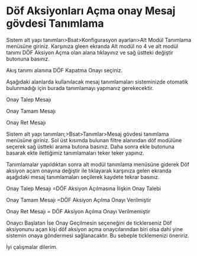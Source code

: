 # Döf Aksiyonları Açma onay Mesaj gövdesi Tanımlama

Sistem alt yapı tanımları>Bsat>Konfigurasyon ayarları>Alt Modül Tanımlama menüsüne giriniz. Karşınıza gleen ekranda Alt modül no 4 ve alt modül tanımı DÖF Aksiyon Açma olan alana tıklayınız ve sağ üstteki değiştir butonuna basınız.

Akış tanımı alanına DÖF Kapatma Onayı seçiniz.

Aşağıdaki alanlarda kullanılacak mesaj tanımlamaları sisteminizde otomatik bulunmadığı için burada tanımlamayı yapmanız gerekecektir.

Onay Talep Mesajı  

Onay Tamam Mesajı 

Onay Ret Mesajı 

Sistem alt yapı tanımları;>Bsat>Tanımlar>Mesaj gövdesi tanımlama menüsüne giriniz. Sol üst kısımda bulunan filtre alanından döf modülüne seçerek sağ üstteki arama butona basınız. Daha sonra ekle butonuna basarak ekte ilettiğimiz tanımlamaları teker teker yapınız.

Tanımlamalar yapıldıktan sonra alt modül tanımlama menüsüne giderek Döf aksiyon açam onayına değiştir ile tıklayarak karşınıza gelen ekranda aşağıdaki mesaj tanımlamaları seçilerek kaydete tekrar basınız.

Onay Talep Mesajı  =DÖF Aksiyon Açılmasına İlişkin Onay Talebi  

Onay Tamam Mesajı =DÖF Aksiyon Açılma Onayı Verilmiştir

Onay Ret Mesajı = DÖF Aksiyon Açılma Onayı Verilmemiştir

Onaycı Başlatan İse Onay Geçilmesin seçeneğini de ticklerseniz Döf aksiyonunu açan kişi döf aksiyon açma onaycılarından biri olsa dahi yine sistemin onaya göndermesi sağlanacaktır. Bu sebeple ticklemenizi öneririz.

İyi çalışmalar dilerim.